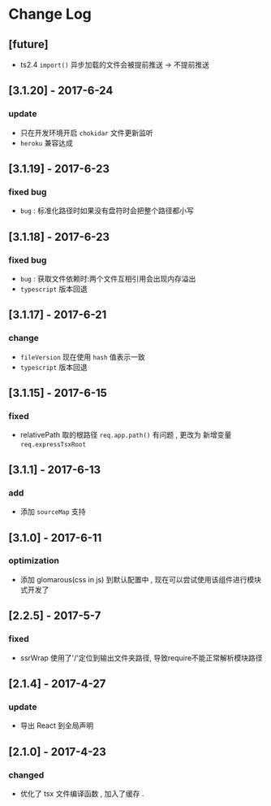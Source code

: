 # Change Log

## [future]
- ts2.4 `import()` 异步加载的文件会被提前推送 -> 不提前推送

## [3.1.20] - 2017-6-24
### update 
- 只在开发环境开启 `chokidar` 文件更新监听
- `heroku` 兼容达成

## [3.1.19] - 2017-6-23
### fixed bug 
- `bug` : 标准化路径时如果没有盘符时会把整个路径都小写

## [3.1.18] - 2017-6-23
### fixed bug 
- `bug` : 获取文件依赖时:两个文件互相引用会出现内存溢出
- `typescript` 版本回退 

## [3.1.17] - 2017-6-21
### change
- `fileVersion` 现在使用 `hash` 值表示一致
- `typescript` 版本回退 

## [3.1.15] - 2017-6-15
### fixed
- relativePath 取的根路径 `req.app.path()`  有问题 , 更改为 新增变量`req.expressTsxRoot`

## [3.1.1] - 2017-6-13
### add
- 添加 `sourceMap` 支持

## [3.1.0] - 2017-6-11
### optimization
- 添加 glomarous(css in js) 到默认配置中 , 现在可以尝试使用该组件进行模块式开发了

## [2.2.5] - 2017-5-7
### fixed
- ssrWrap 使用了'/'定位到输出文件夹路径, 导致require不能正常解析模块路径

## [2.1.4] - 2017-4-27
### update
- 导出 React 到全局声明

## [2.1.0] - 2017-4-23
### changed
- 优化了 tsx 文件编译函数 , 加入了缓存 .

